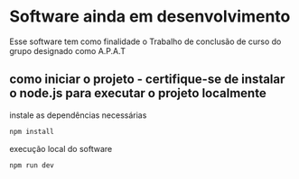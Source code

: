 # Software ainda em desenvolvimento

Esse software tem como finalidade o Trabalho de conclusão de curso do grupo designado como A.P.A.T


## como iniciar o projeto - certifique-se de instalar o node.js para executar o projeto localmente

instale as dependências necessárias
```bash
npm install
```

execução local do software
```bash
npm run dev
```
